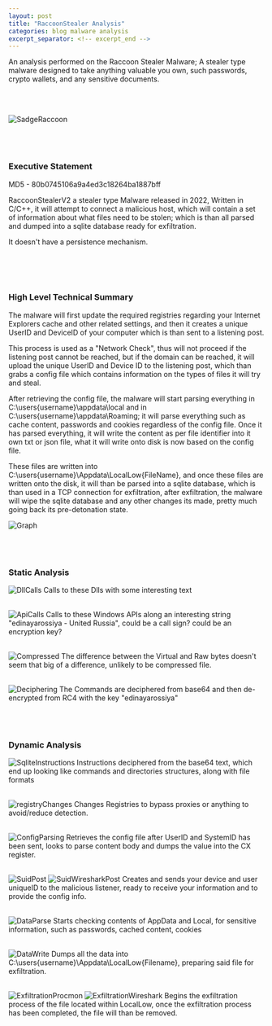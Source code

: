 ```yaml
---
layout: post
title: "RaccoonStealer Analysis"
categories: blog malware analysis
excerpt_separator: <!-- excerpt_end -->
---
```

<!-- excerpt_start -->
An analysis performed on the Raccoon Stealer Malware; A stealer type malware designed to take anything valuable you own, such passwords,
crypto wallets, and any sensitive documents. 
<!-- excerpt_end -->
<br>
<br>

![SadgeRaccoon](/images/RaccoonStealerv2/SadgeRat.jpeg)
<br>
<br>
<br>
<br>

### Executive Statement 
MD5 - 80b0745106a9a4ed3c18264ba1887bff

RaccoonStealerV2 a stealer type Malware released in 2022, Written in C/C++, it will attempt to connect a malicious host, which will contain a set of 
information about what files need to be stolen; which is than all parsed and dumped into a sqlite database ready for exfiltration. 

It doesn't have a persistence mechanism.
<br>
<br>
<br>
<br>
<br>

### High Level Technical Summary
The malware will first update the required registries regarding your Internet Explorers cache and other related settings, 
and then it creates a unique UserID and DeviceID of your computer which is than sent to a listening post.

This process is used as a "Network Check", thus will not proceed if the listening post cannot be reached, but if the domain can be reached, it will upload the unique UserID and Device ID
to the listening post, which than grabs a config file which contains information on the types of files it will try and steal.

After retrieving the config file, the malware will start parsing everything in C:\users\{username}\appdata\local and in C:\users\{username}\appdata\Roaming; it will
parse everything such as cache content, passwords and cookies regardless of the config file. Once it has parsed everything, it will write the content as per file identifier into it 
own txt or json file, what it will write onto disk is now based on the config file.

These files are written into C:\users\{username}\Appdata\LocalLow\{FileName}, and once these files are written onto the disk, it will than be parsed into a sqlite database, which is than used 
in a TCP connection for exfiltration, after exfiltration, the malware will wipe the sqlite database and any other changes its made, pretty much going back its pre-detonation state.
<br>

![Graph](/images/RaccoonStealerv2/Graphing.jpeg)
<br>
<br>
<br>
<br>


### Static Analysis
![DllCalls](/images/RaccoonStealerv2/DllCalls.png)
Calls to these Dlls with some interesting text
<br>
<br>

![ApiCalls](/images/RaccoonStealerv2/APIcalls.png)
Calls to these Windows APIs along an interesting string "edinayarossiya - United Russia", could be a call sign? could be an encryption key?
<br>
<br>

![Compressed](/images/RaccoonStealerv2/RawVSVirtual.png)
The difference between the Virtual and Raw bytes doesn't seem that big of a difference, unlikely to be compressed file.
<br>
<br>

![Deciphering](/images/RaccoonStealerv2/Base64EncryptedTaskDecryption.png)
The Commands are deciphered from base64 and then de-encrypted from RC4 with the key "edinayarossiya"
<br>
<br>
<br>
<br>

### Dynamic Analysis
![SqliteInstructions](/images/RaccoonStealerv2/SqliteInstructions.png)
Instructions deciphered from the base64 text, which end up looking like commands and directories structures, along with file formats
<br>
<br>

![registryChanges](/images/RaccoonStealerv2/Registryedit.png)
Changes Registries to bypass proxies or anything to avoid/reduce detection.
<br>
<br>

![ConfigParsing](/images/RaccoonStealerv2/ConfigParsing.png)
Retrieves the config file after UserID and SystemID has been sent, looks to parse content body and dumps the value into the CX register.
<br>
<br>

![SuidPost](/images/RaccoonStealerv2/SuidandUserid.png)
![SuidWiresharkPost](/images/RaccoonStealerv2/wiresharkinitialtcp.png)
Creates and sends your device and user uniqueID to the malicious listener, ready to receive your information and to provide the config info.
<br>
<br>

![DataParse](/images/RaccoonStealerv2/QueryAppdata.png)
Starts checking contents of AppData and Local, for sensitive information, such as passwords, cached content, cookies
<br>
<br>

![DataWrite](/images/RaccoonStealerv2/DataDump.png)
Dumps all the data into C:\users\{username}\Appdata\LocalLow\{Filename}, preparing said file for exfiltration.
<br>
<br>

![ExfiltrationProcmon](/images/RaccoonStealerv2/exfiltrationonprocmon.png)
![ExfiltrationWireshark](/images/RaccoonStealerv2/Exfiltration.png)
Begins the exfiltration process of the file located within LocalLow, once the exfiltration process has been completed, the 
file will than be removed.


